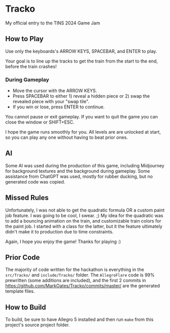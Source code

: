# Tracko

My official entry to the TINS 2024 Game Jam


## How to Play

Use only the keyboards's ARROW KEYS, SPACEBAR, and ENTER to play.

Your goal is to line up the tracks to get the train from the start to the end, before the train
crashes!

### During Gameplay

- Move the cursor with the ARROW KEYS.
- Press SPACEBAR to either 1) reveal a hidden piece or 2) swap the revealed piece with your "swap tile".
- If you win or lose, press ENTER to continue.

You cannot pause or exit gameplay. If you want to quit the game you can close the window or SHIFT+ESC.

I hope the game runs smoothly for you.  All levels are are unlocked at start, so you can play any one without having to beat prior ones.


## AI

Some AI was used during the production of this game, including Midjourney for
background textures and the background during gameplay. Some assistance from
ChatGPT was used, mostly for rubber ducking, but no generated code was copied.


## Missed Rules

Unfortunately, I was not able to get the quadratic formula OR a custom paint job feature. I was going to be cool, I swear. ;)  My idea for the quadratic was to add a bouncing animation on the train, and customizable train colors for the paint job. I started with a class for the latter, but it the feature ultimately didn't make it to production due to time constraints.

Again, I hope you enjoy the game!  Thanks for playing :)


## Prior Code

The majority of code written for the hackathon is everything in the `src/Tracko/` and `include/Tracko/` folder.  The `AllegroFlare` code is 99% prewritten (some additions are included), and the first 2 commits in https://github.com/MarkOates/Tracko/commits/master/ are the generated template files.


## How to Build

To build, be sure to have Allegro 5 installed and then run `make` from this project's source project folder.
